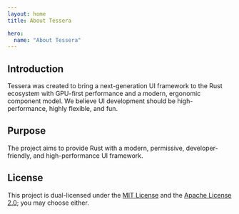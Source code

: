 ```yaml
---
layout: home
title: About Tessera

hero:
  name: "About Tessera"
---
```


## Introduction

Tessera was created to bring a next-generation UI framework to the Rust ecosystem with GPU-first performance and a modern, ergonomic component model. We believe UI development should be high-performance, highly flexible, and fun.

## Purpose

The project aims to provide Rust with a modern, permissive, developer-friendly, and high-performance UI framework.

## License

This project is dual-licensed under the [MIT License](/TESSERA-LICENSE-MIT.txt) and the [Apache License 2.0](/TESSERA-LICENSE-APACHE.txt); you may choose either.
